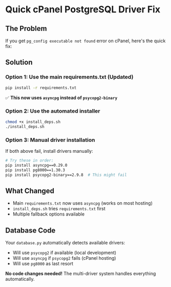 # Quick cPanel PostgreSQL Driver Fix

## The Problem
If you get `pg_config executable not found` error on cPanel, here's the quick fix:

## Solution

### Option 1: Use the main requirements.txt (Updated)
```bash
pip install -r requirements.txt
```
✅ **This now uses `asyncpg` instead of `psycopg2-binary`**

### Option 2: Use the automated installer
```bash
chmod +x install_deps.sh
./install_deps.sh
```

### Option 3: Manual driver installation
If both above fail, install drivers manually:

```bash
# Try these in order:
pip install asyncpg==0.29.0
pip install pg8000==1.30.3
pip install psycopg2-binary==2.9.8  # This might fail
```

## What Changed
- Main `requirements.txt` now uses `asyncpg` (works on most hosting)
- `install_deps.sh` tries `requirements.txt` first
- Multiple fallback options available

## Database Code
Your `database.py` automatically detects available drivers:
- Will use `psycopg2` if available (local development)  
- Will use `asyncpg` if `psycopg2` fails (cPanel hosting)
- Will use `pg8000` as last resort

**No code changes needed!** The multi-driver system handles everything automatically.